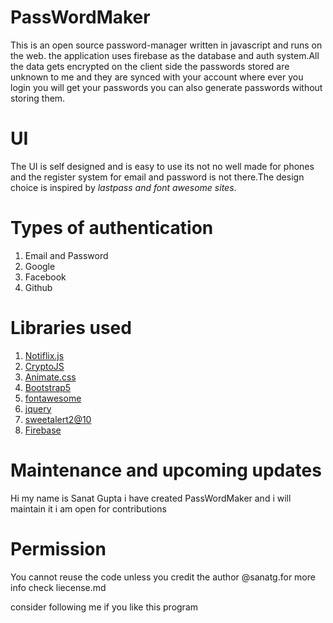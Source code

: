 # PassWordMaker

This is an open source password-manager written in javascript and runs on the web.
the application uses firebase as the database and auth system.All the data gets encrypted on the client side the passwords stored are unknown to me and
they are synced with your account where ever you login you will get your passwords you can also generate passwords without storing them.

# UI

The UI is self designed and is easy to use its not no well made for phones and the register system for email and password is not there.The design choice is
inspired by _lastpass and font awesome sites_.

# Types of authentication

1. Email and Password
2. Google
3. Facebook
4. Github

# Libraries used 
1. [Notiflix.js](https://www.notiflix.com/)
2. [CryptoJS](https://cryptojs.gitbook.io/)
3. [Animate.css](https://animate.style/)
4. [Bootstrap5](https://getbootstrap.com/docs/5.0/getting-started/introduction/)
5. [fontawesome](https://fontawesome.com)
6. [jquery](https://jquery.com/)
7. [sweetalert2@10](https://sweetalert2.github.io/)
8. [Firebase](https://console.firebase.google.com/)

# Maintenance and upcoming updates

Hi my name is Sanat Gupta i have created PassWordMaker and i will maintain it i am open for contributions

# Permission

You cannot reuse the code unless you credit the author @sanatg.for more info check liecense.md

consider following me if you like this program
